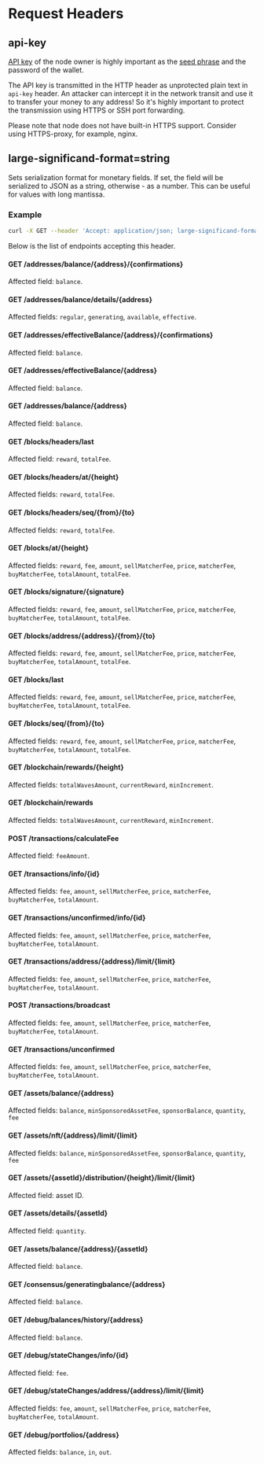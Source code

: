 # Request Headers

## api-key

[API key](https://en.wikipedia.org/wiki/Application_programming_interface_key) of the node owner is highly important as the [seed phrase](/en/blockchain/glossary#secret-phrase) and the password of the wallet.

The API key is transmitted in the HTTP header as unprotected plain text in `api-key` header. An attacker can intercept it in the network transit and use it to transfer your money to any address! So it's highly important to protect the transmission using HTTPS or SSH port forwarding.

Please note that node does not have built-in HTTPS support. Consider using HTTPS-proxy, for example, nginx.


## large-significand-format=string

Sets serialization format for monetary fields. If set, the field will be serialized to JSON as a string, otherwise - as a number. This can be useful for values with long mantissa.

### Example

```bash
curl -X GET --header 'Accept: application/json; large-significand-format=string' 'https://nodes.wavesnodes.com/blocks/headers/last'

```

Below is the list of endpoints accepting this header.

#### GET /addresses/balance/{address}/{confirmations}

Affected field: `balance`.

#### GET /addresses/balance/details/{address}

Affected fields: `regular`, `generating`, `available`, `effective`.

#### GET /addresses/effectiveBalance/{address}/{confirmations}

Affected field: `balance`.

#### GET /addresses/effectiveBalance/{address}

Affected field: `balance`.

#### GET /addresses/balance/{address}

Affected field: `balance`.

#### GET /blocks/headers/last

Affected field: `reward`, `totalFee`.

#### GET /blocks/headers/at/{height}

Affected fields: `reward`, `totalFee`.

#### GET /blocks/headers/seq/{from}/{to}

Affected fields: `reward`, `totalFee`.

#### GET /blocks/at/{height}

Affected fields: `reward`, `fee`, `amount`, `sellMatcherFee`, `price`, `matcherFee`, `buyMatcherFee`, `totalAmount`, `totalFee`.

#### GET /blocks/signature/{signature}

Affected fields: `reward`, `fee`, `amount`, `sellMatcherFee`, `price`, `matcherFee`, `buyMatcherFee`, `totalAmount`, `totalFee`.

#### GET /blocks/address/{address}/{from}/{to}

Affected fields: `reward`, `fee`, `amount`, `sellMatcherFee`, `price`, `matcherFee`, `buyMatcherFee`, `totalAmount`, `totalFee`.

#### GET /blocks/last

Affected fields: `reward`, `fee`, `amount`, `sellMatcherFee`, `price`, `matcherFee`, `buyMatcherFee`, `totalAmount`, `totalFee`.

#### GET /blocks/seq/{from}/{to}

Affected fields: `reward`, `fee`, `amount`, `sellMatcherFee`, `price`, `matcherFee`, `buyMatcherFee`, `totalAmount`, `totalFee`.

#### GET /blockchain/rewards/{height}

Affected fields: `totalWavesAmount`, `currentReward`, `minIncrement`.

#### GET /blockchain/rewards

Affected fields: `totalWavesAmount`, `currentReward`, `minIncrement`.

#### POST /transactions/calculateFee

Affected field: `feeAmount`.

#### GET /transactions/info/{id}

Affected fields: `fee`, `amount`, `sellMatcherFee`, `price`, `matcherFee`, `buyMatcherFee`, `totalAmount`.

#### GET /transactions/unconfirmed/info/{id}

Affected fields: `fee`, `amount`, `sellMatcherFee`, `price`, `matcherFee`, `buyMatcherFee`, `totalAmount`.

#### GET /transactions/address/{address}/limit/{limit}

Affected fields: `fee`, `amount`, `sellMatcherFee`, `price`, `matcherFee`, `buyMatcherFee`, `totalAmount`.

#### POST /transactions/broadcast

Affected fields: `fee`, `amount`, `sellMatcherFee`, `price`, `matcherFee`, `buyMatcherFee`, `totalAmount`.

#### GET /transactions/unconfirmed

Affected fields: `fee`, `amount`, `sellMatcherFee`, `price`, `matcherFee`, `buyMatcherFee`, `totalAmount`.

#### GET /assets/balance/{address}

Affected fields: `balance`, `minSponsoredAssetFee`, `sponsorBalance`, `quantity`, `fee`

#### GET /assets/nft/{address}/limit/{limit}

Affected fields: `balance`, `minSponsoredAssetFee`, `sponsorBalance`, `quantity`, `fee`

#### GET /assets/{assetId}/distribution/{height}/limit/{limit}

Affected field: asset ID.

#### GET /assets/details/{assetId}

Affected field: `quantity`.

#### GET /assets/balance/{address}/{assetId}

Affected field: `balance`.

#### GET /consensus/generatingbalance/{address}

Affected field: `balance`.

#### GET /debug/balances/history/{address}

Affected field: `balance`.

#### GET /debug/stateChanges/info/{id}

Affected field: `fee`.

#### GET /debug/stateChanges/address/{address}/limit/{limit}

Affected fields: `fee`, `amount`, `sellMatcherFee`, `price`, `matcherFee`, `buyMatcherFee`, `totalAmount`.

#### GET /debug/portfolios/{address}

Affected fields: `balance`, `in`, `out`.
